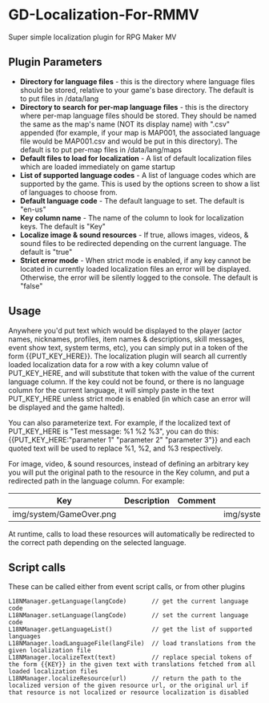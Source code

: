 # GD-Localization-For-RMMV
Super simple localization plugin for RPG Maker MV

## Plugin Parameters
* **Directory for language files** - this is the directory where language files should be stored, relative to your game's base directory. The default is to put files in /data/lang
* **Directory to search for per-map language files** - this is the directory where per-map language files should be stored. They should be named the same as the map's name (NOT its display name) with ".csv" appended (for example, if your map is MAP001, the associated language file would be MAP001.csv and would be put in this directory). The default is to put per-map files in /data/lang/maps
* **Default files to load for localization** - A list of default localization files which are loaded immediately on game startup
* **List of supported language codes** - A list of language codes which are supported by the game. This is used by the options screen to show a list of languages to choose from.
* **Default language code** - The default language to set. The default is "en-us"
* **Key column name** - The name of the column to look for localization keys. The default is "Key"
* **Localize image & sound resources** - If true, allows images, videos, & sound files to be redirected depending on the current language. The default is "true"
* **Strict error mode** - When strict mode is enabled, if any key cannot be located in currently loaded localization files an error will be displayed. Otherwise, the error will be silently logged to the console. The default is "false"

## Usage
Anywhere you'd put text which would be displayed to the player (actor names, nicknames, profiles, item names & descriptions, skill messages, event show text, system terms, etc), you can simply put in a token of the form {{PUT_KEY_HERE}}. The localization plugin will search all currently loaded localization data for a row with a key column value of PUT_KEY_HERE, and will substitute that token with the value of the current language column. If the key could not be found, or there is no language column for the current language, it will simply paste in the text PUT_KEY_HERE unless strict mode is enabled (in which case an error will be displayed and the game halted).

You can also parameterize text. For example, if the localized text of PUT_KEY_HERE is "Test message: %1 %2 %3", you can do this: {{PUT_KEY_HERE:"parameter 1" "parameter 2" "parameter 3"}} and each quoted text will be used to replace %1, %2, and %3 respectively.

For image, video, & sound resources, instead of defining an arbitrary key you will put the original path to the resource in the Key column, and put a redirected path in the language column. For example:

| Key                     | Description | Comment   | en-us                   | fr                          |
| -----------             | ----------- | --------- | ----------------------- | --------------------------- |
| img/system/GameOver.png |             |           | img/system/GameOver.png | img/system/GameOver_fr.png  |

At runtime, calls to load these resources will automatically be redirected to the correct path depending on the selected language.

## Script calls
These can be called either from event script calls, or from other plugins
```
L18NManager.getLanguage(langCode)       // get the current language code
L18NManager.setLanguage(langCode)       // set the current language code
L18NManager.getLanguageList()           // get the list of supported languages
L18NManager.loadLanguageFile(langFile)  // load translations from the given localization file
L18NManager.localizeText(text)          // replace special tokens of the form {{KEY}} in the given text with translations fetched from all loaded localization files
L18NManager.localizeResource(url)       // return the path to the localized version of the given resource url, or the original url if that resource is not localized or resource localization is disabled
```
